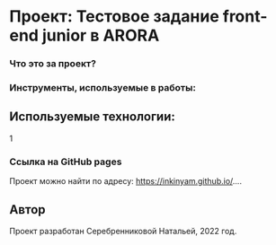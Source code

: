 # Проект: Тестовое задание front-end junior в ARORA

### Что это за проект?


### Инструменты, используемые в работы:



## Используемые технологии:

1

### Ссылка на GitHub pages

Проект можно найти по адресу: https://inkinyam.github.io/....

## Автор
Проект разработан Серебренниковой Натальей,  2022 год.
